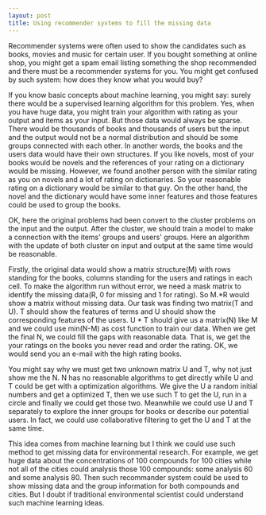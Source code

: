 ```yaml
---
layout: post
title: Using recommender systems to fill the missing data
---
```


Recommender systems were often used to show the candidates such as books, movies and music for certain user. If you bought something at online shop, you might get a spam email listing something the shop recommended and there must be a recommender systems for you. You might get confused by such system: how does they know what you would buy?

If you know basic concepts about machine learning, you might say: surely there would be a supervised learning algorithm for this problem. Yes, when you have huge data, you might train your algorithm with rating as your output and items as your input. But those data would always be sparse. There would be thousands of books and thousands of users but the input and the output would not be a normal distribution and should be some groups connected with each other. In another words, the books and the users data would have their own structures. If you like novels, most of your books would be novels and the references of your rating on a dictionary would be missing. However, we found another person with the similar rating as you on novels and a lot of rating on dictionaries. So your reasonable rating on a dictionary would be similar to that guy. On the other hand, the novel and the dictionary would have some inner features and those features could be used to group the books.

OK, here the original problems had been convert to the cluster problems on the input and the output. After the cluster, we should train a model to make a connection with the items' groups and users' groups. Here an algorithm with the update of both cluster on input and output at the same time would be reasonable.

Firstly, the original data would show a matrix structure(M) with rows standing for the books, columns standing for the users and ratings in each cell. To make the algorithm run without error, we need a mask matrix to identify the missing data(R, 0 for missing and 1 for rating). So M.*R would show a matrix without missing data. Our task was finding two matrix(T and U). T should show the features of terms and U should show the corresponding features of the users. U * T should give us a matrix(N) like M and we could use min(N-M) as cost function to train our data. When we get the final N, we could fill the gaps with reasonable data. That is, we get the your ratings on the books you never read and order the rating. OK, we would send you an e-mail with the high rating books.

You might say why we must get two unknown matrix U and T, why not just show me the N. N has no reasonable algorithms to get directly while U and T could be get with a optimization algorithms. We give the U a random initial numbers and get a optimized T, then we use such T to get the U, run in a circle and finally we could get those two. Meanwhile we could use U and T separately to explore the inner groups for books or describe our potential users. In fact, we could use collaborative filtering to get the U and T at the same time.

This idea comes from machine learning but I think we could use such method to get missing data for environmental research. For example, we get huge data about the concentrations of 100 compounds for 100 cities while not all of the cities could analysis those 100 compounds: some analysis 60 and some analysis 80. Then such recommander system could be used to show missing data and the group information for both compounds and cities. But I doubt if traditional environmental scientist could understand such machine learning ideas.